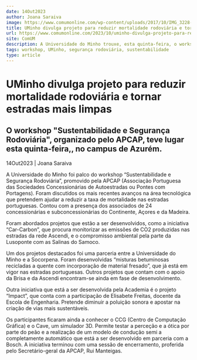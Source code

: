 ```yaml
---
date: 14Out2023
author: Joana Saraiva
image: https://www.comumonline.com/wp-content/uploads/2017/10/IMG_3228-T55-1500x1000.jpg
title: UMinho divulga projeto para reduzir mortalidade rodoviária e tornar estradas mais limpas
url: https://www.comumonline.com/2023/10/uminho-divulga-projeto-para-reduzir-mortalidade-rodoviaria-e-tornar-estradas-mais-limpas/
site: ComUM
description: A Universidade do Minho trouxe, esta quinta-feira, o workshop "Sustentabilidade e Segurança Rodoviária". Uma iniciativa organizada pelo APCAP em Azurém.
tags: workshop, UMinho, segurança rodoviária, sustentabilidade
type: article
---
```



# UMinho divulga projeto para reduzir mortalidade rodoviária e tornar estradas mais limpas

## O workshop "Sustentabilidade e Segurança Rodoviária", organizado pelo APCAP, teve lugar esta quinta-feira,, no campus de Azurém.

14Out2023 | Joana Saraiva

A Universidade do Minho foi palco do workshop “Sustentabilidade e Segurança Rodoviária”, promovido pela APCAP (Associação Portuguesa das Sociedades Concessionárias de Autoestradas ou Pontes com Portagens). Foram discutidos os mais recentes avanços na área tecnológica que pretendem ajudar a reduzir a taxa de mortalidade nas estradas portuguesas. Contou com a presença dos associados de 24 concessionárias e subconcessionárias do Continente, Açores e da Madeira.

Foram abordados projetos que estão a ser desenvolvidos, como a iniciativa “Car-Carbon”, que procura monitorizar as emissões de CO2 produzidas nas estradas da rede Ascendi, e o compromisso ambiental pela parte da Lusoponte com as Salinas do Samoco.

Um dos projetos destacados foi uma parceria entre a Universidade do Minho e a Socorpena. Foram desenvolvidas “misturas betuminosas recicladas a quente com incorporação de material fresado”, que já está em vigor nas estradas portuguesas. Outros projetos que contam com o apoio da Brisa e da Ascendi encontram-se ainda em fase de desenvolvimento.

Outra iniciativa que está a ser desenvolvida pela Academia é o projeto “Impact”, que conta com a participação de Elisabete Freitas, docente da Escola de Engenharia. Pretende diminuir a poluição sonora e apostar na criação de vias mais sustentáveis.

Os participantes ficaram ainda a conhecer o CCG (Centro de Computação Gráfica) e o Cave, um simulador 3D. Permite testar a perceção e a ótica por parte do peão e a realização de um modelo de condução semi a completamente automático que está a ser desenvolvido em parceria com a Bosch. A iniciativa terminou com uma sessão de encerramento, proferida pelo Secretário-geral da APCAP, Rui Manteigas.

